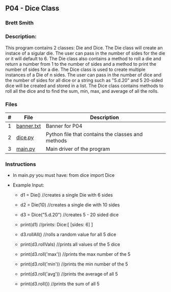 ## P04 - Dice Class
### Brett Smith
### Description:

This program contains 2 classes: Die and Dice. The Die class will create
an instace of a sigular die. The user can pass in the number of sides
for the die or it will default to 6. The Die class also contains a 
method to roll a die and return a number from 1 to the number of sides
and a method to print the number of sides for a die. The Dice class is
used to create multiple instances of a Die of n sides. The user can pass
in the number of dice and the number of sides for all dice or a string
such as "5.d.20" and 5 20-sided dice will be created and stored in a
list. The Dice class contains methods to roll all the dice and to find
the sum, min, max, and average of all the rolls.

### Files

|   #   | File            | Description                                        |
| :---: | --------------- | -------------------------------------------------- |
|   1   | [banner.txt](https://github.com/bsmith578/2143-OOP-Smith/blob/main/Assignments/P04/banner.txt)  | Banner for P04 |
|   2   | [dice.py](https://github.com/bsmith578/2143-OOP-Smith/blob/main/Assignments/P04/dice.py)    | Python file that contains the classes and methods |
|   3   | [main.py](https://github.com/bsmith578/2143-OOP-Smith/blob/main/Assignments/P04/main.py)  | Main driver of the program |

### Instructions

- In main.py you must have: from dice import Dice

- Example Input:
    - d1 = Die()        //creates a single Die with 6 sides
    - d2 = Die(10)      //creates a single die with 10 sides
    - d3 = Dice("5.d.20")   //creates 5 - 20 sided dice

    - print(d1)         //prints: Dice:[
                                    [sides: 6]
                                       ]

    - d3.rollAll()      //rolls a random value for all 5 dice
    - print(d3.rollVals)    //prints all values of the 5 dice
    - print(d3.roll('max')) //prints the max number of the 5
    - print(d3.roll('min')) //prints the min number of the 5
    - print(d3.roll('avg')) //prints the average of all 5
    - print(d3.roll())      //prints the sum of all 5